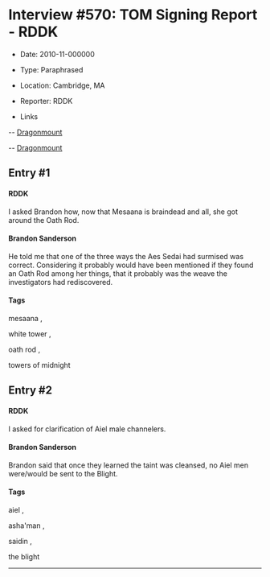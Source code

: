 # Interview #570: TOM Signing Report - RDDK

- Date: 2010-11-000000

- Type: Paraphrased

- Location: Cambridge, MA

- Reporter: RDDK

- Links

-- [Dragonmount](http://www.dragonmount.com/forums/topic/53029-tom-signing-tour-reports/page__st__40__p__1664895#entry1664895)

-- [Dragonmount](http://www.dragonmount.com/forums/topic/53029-tom-signing-tour-reports/page__st__40#entry1664906)


## Entry #1

#### RDDK

I asked Brandon how, now that Mesaana is braindead and all, she got around the Oath Rod.

#### Brandon Sanderson

He told me that one of the three ways the Aes Sedai had surmised was correct. Considering it probably would have been mentioned if they found an Oath Rod among her things, that it probably was the weave the investigators had rediscovered.

#### Tags

mesaana
,

white tower
,

oath rod
,

towers of midnight

## Entry #2

#### RDDK

I asked for clarification of Aiel male channelers.

#### Brandon Sanderson

Brandon said that once they learned the taint was cleansed, no Aiel men were/would be sent to the Blight.

#### Tags

aiel
,

asha'man
,

saidin
,

the blight


---


